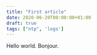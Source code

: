 ```yaml
---
title: "First article"
date: 2020-06-20T00:00:00+01:00
draft: true
tags: ["ntp", 'logs']
---
```


Hello world.
Bonjour.
